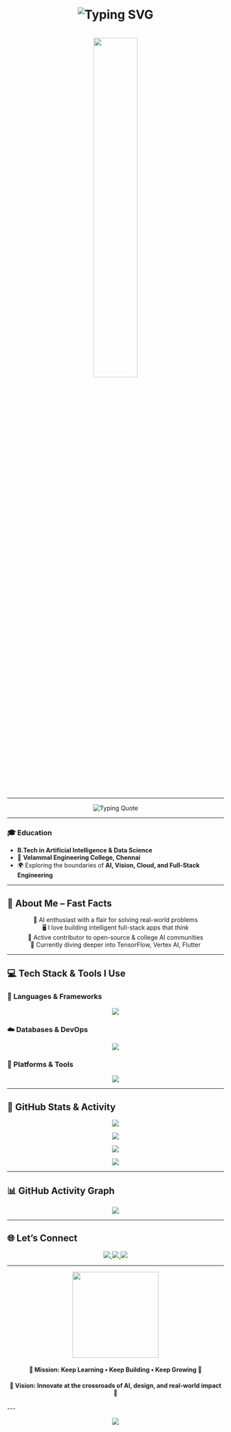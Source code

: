 <!-- README.md -->

<h1 align="center">
  <img src="https://readme-typing-svg.herokuapp.com?font=Fira+Code&weight=700&size=30&pause=1000&color=F97316&center=true&vCenter=true&width=700&lines=Hey+there+%F0%9F%91%8B%2C+I'm+Deepak!;Full+Stack+Developer+%7C+Tech+Explorer;Welcome+to+My+Creative+Universe+on+GitHub!+🚀" alt="Typing SVG" />
</h1>   
<p align="center">
  <img src="https://raw.githubusercontent.com/klaudiosinani/readme-outline/main/assets/lines/colorful.svg" width="100%" height="4px" />
</p>

<p align="center">
  <img src="https://media3.giphy.com/media/qgQUggAC3Pfv687qPC/giphy.gif" width="45%" style="border-radius: 10px;" />
</p>

---

<p align="center">
  <img src="https://readme-typing-svg.herokuapp.com?font=Fira+Code&weight=600&size=22&pause=1000&color=00FFD1&center=true&vCenter=true&width=800&lines=🧠+Innovating+intelligent+ecosystems+one+algorithm+at+a+time.+🚀" alt="Typing Quote" />
</p>

---

### 🎓 Education  
- **B.Tech in Artificial Intelligence & Data Science**  
- 🏫 **Velammal Engineering College, Chennai**  
- 🌍 Exploring the boundaries of **AI, Vision, Cloud, and Full-Stack Engineering**

---

## 🌟 About Me – Fast Facts
<div align="center">

🧩 AI enthusiast with a flair for solving real-world problems  
🖥️ I love building intelligent full-stack apps that *think*  
🧠 Active contributor to open-source & college AI communities  
🌱 Currently diving deeper into TensorFlow, Vertex AI, Flutter  

</div>

---

## 💻 Tech Stack & Tools I Use

### 🔧 Languages & Frameworks  
<p align="center">
  <img src="https://skillicons.dev/icons?i=python,cpp,c,js,react,nodejs,flask,html,css" />
</p>

### ☁️ Databases & DevOps  
<p align="center">
  <img src="https://skillicons.dev/icons?i=mongodb,mysql,firebase,aws" />
</p>

### 🧰 Platforms & Tools  
<p align="center">
  <img src="https://skillicons.dev/icons?i=git,github,vscode,postman,linux,colab,figma" />
</p>

---

## 🚀 GitHub Stats & Activity

<p align="center">
  <img src="https://github-readme-stats.vercel.app/api?username=Deepak-S-github&show_icons=true&theme=radical&hide_border=true&rank_icon=github" />
</p>

<p align="center">
  <img src="https://github-readme-streak-stats.herokuapp.com/?user=Deepak-S-github&theme=tokyonight&hide_border=true" />
</p>

<p align="center">
  <img src="https://github-profile-summary-cards.vercel.app/api/cards/profile-details?username=Deepak-S-github&theme=github_dark" />
</p>

<p align="center">
  <img src="https://github-profile-trophy.vercel.app/?username=Deepak-S-github&theme=radical&no-frame=true&row=1&column=7" />
</p>

---

## 📊 GitHub Activity Graph  
<p align="center">
  <img src="https://github-readme-activity-graph.vercel.app/graph?username=Deepak-S-github&bg_color=0d1117&color=00ffb3&line=00c6ff&point=ffffff&area=true&hide_border=true" />
</p>

---

## 🌐 Let’s Connect

<p align="center">
  <a href="https://www.linkedin.com/in/deepak-saminathan/" target="_blank">
    <img src="https://img.shields.io/badge/LinkedIn-0A66C2?style=for-the-badge&logo=linkedin&logoColor=white" />
  </a>
  <a href="https://www.instagram.com/d.pak_07/" target="_blank">
    <img src="https://img.shields.io/badge/Instagram-E4405F?style=for-the-badge&logo=instagram&logoColor=white" />
  </a>
  <a href="mailto:deepak.saminathan2004@gmail.com">
    <img src="https://img.shields.io/badge/Gmail-D14836?style=for-the-badge&logo=gmail&logoColor=white" />
  </a>
</p>

---

<p align="center">
  <img src="https://media.giphy.com/media/UVG0BN8TOMKkPOJS6e/giphy.gif" width="200px" />
</p>

<h4 align="center">🎯 Mission: Keep Learning • Keep Building • Keep Growing 🌱</h4>
<h4 align="center">🧭 Vision: Innovate at the crossroads of AI, design, and real-world impact 🚀</h4>   
---

  <p align="center">
  <img src="https://readme-typing-svg.herokuapp.com?font=Fira+Code&weight=600&size=22&pause=1000&color=FFD93D&center=true&vCenter=true&width=800&lines=✨+Thanks+for+visiting+my+GitHub+profile!;Let's+build+something+amazing+together.+🚀" />
</p>

